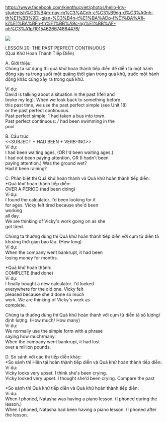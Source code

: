 https://www.facebook.com/kienthucviet/photos/hello-ktv-studentsh%C3%B4m-nay-m%C3%ACnh-c%C3%B9ng-d%C3%A0nh-th%E1%BB%9Di-gian-%C3%B4n-t%E1%BA%ADp-l%E1%BA%A1i-ki%E1%BA%BFn-th%E1%BB%A9c-ng%E1%BB%AF-ph%C3%A1p/10154626674664476/

![](../assets/chuong-2/qkhttd-1.png)

LESSON 20: THE PAST PERFECT CONTINUOUS\
(Quá Khứ Hoàn Thành Tiếp Diễn)

A. Giới thiệu:\
Chúng ta sử dụng thì quá khứ hoàn thành tiếp diễn để diễn tả một hành động xảy ra trong suốt một quãng thời gian trong quá khứ, trước một hành động khác cũng xảy ra trong quá khứ.

Ví dụ:\
David is talking about a situation in the past (Ifell and\
broke my leg). When we look back to something before\
this past time, we use the past perfect simple (see Unit 18)\
or the past perfect continuous.\
Past perfect simple: 1 had taken a bus into town.\
Past perfect continuous: / had been swimming in the\
pool

B. Cấu trúc:\
<<SUBJECT + HAD BEEN + VERB-ING>>\
Ví dụ:\
I had been waiting ages, (OR I'd been waiting ages.)\
I had not been paying attention, OR (I hadn't been\
paying attention.) Was the ground wet?\
Had it been raining?

C. Phân biệt thì Quá khứ hoàn thành và Quá khứ hoàn thành tiếp diễn:\
*Quá khứ hoàn thành tiếp diễn:\
OVER A PERIOD (had been doing)\
Ví dụ:\
I found the calculator. I'd been looking for it\
for ages. Vicky felt tired because she'd been\
working\
all day.\
We are thinking of Vicky's work going on as she\
got tired.

Chúng ta thường dùng thì Quá khứ hoàn thành tiếp diễn với cụm từ diễn tả khoảng thời gian bao lâu. (How long)\
Ví dụ:\
When the company went bankrupt, it had been\
losing money for months.

*Quá khứ hoàn thành:\
COMPLETE (had done)\
Ví dụ:\
I finally bought a new calculator. I'd looked\
everywhere for the old one. Vicky felt\
pleased because she'd done so much\
work. We are thinking of Vicky's work as\
complete.

Chúng ta thường dùng thì Quá khứ hoàn thành với cụm từ diễn tả số lượng/ định lượng. (How much/ How many)\
Ví dụ:\
We normally use the simple form with a phrase\
saying how much/many.\
When the company went bankrupt, it had lost\
over a million pounds.

D. So sánh với các thì tiếp diễn khác:\
*So sánh thì Hiện tại hoàn thành tiếp diễn và Quá khứ hoàn thành tiếp diễn:\
Ví dụ:\
Vicky looks very upset. I think she's been crying.\
Vicky looked very upset. I thought she'd been crying. Compare the past

*So sánh thì Quá khứ tiếp diễn và Quá khứ hoàn thành tiếp diễn:\
Ví dụ:\
When I phoned, Natasha was having a piano lesson. (I phoned during the lesson.)\
When I phoned, Natasha had been having a piano lesson. (I phoned after the lesson.

